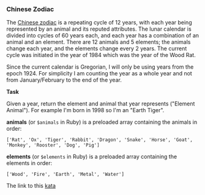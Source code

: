 ### Chinese Zodiac

The [Chinese zodiac](https://en.wikipedia.org/wiki/Chinese_zodiac) is a repeating cycle of 12 years, with each year being represented by an animal and its reputed attributes. The lunar calendar is divided into cycles of 60 years each, and each year has a combination of an animal and an element. There are 12 animals and 5 elements; the animals change each year, and the elements change every 2 years. The current cycle was initiated in the year of 1984 which was the year of the Wood Rat.

Since the current calendar is Gregorian, I will only be using years from the epoch 1924. For simplicity I am counting the year as a whole year and not from January/February to the end of the year.

**Task**

Given a year, return the element and animal that year represents ("Element Animal"). For example I'm born in 1998 so I'm an "Earth Tiger".

**animals** (or `$animals` in Ruby) is a preloaded array containing the animals in order:

`['Rat', 'Ox', 'Tiger', 'Rabbit', 'Dragon', 'Snake', 'Horse', 'Goat', 'Monkey', 'Rooster', 'Dog', 'Pig']`

**elements** (or `$elements` in Ruby) is a preloaded array containing the elements in order:

`['Wood', 'Fire', 'Earth', 'Metal', 'Water']`

The link to this [kata](https://www.codewars.com/kata/57a73e697cb1f31dd70000d2)
